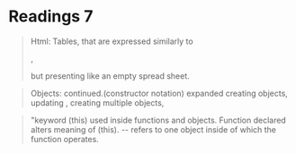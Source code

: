 # Readings 7

>Html: Tables, that are expressed similarly to <ul></ul>, <ol></ol> but presenting like an empty spread sheet.

>Objects: continued.(constructor notation) expanded creating objects, updating , creating multiple objects,

> "keyword (this) used inside functions and objects. Function declared alters meaning of (this). -- refers to one object inside of which the function operates. 
